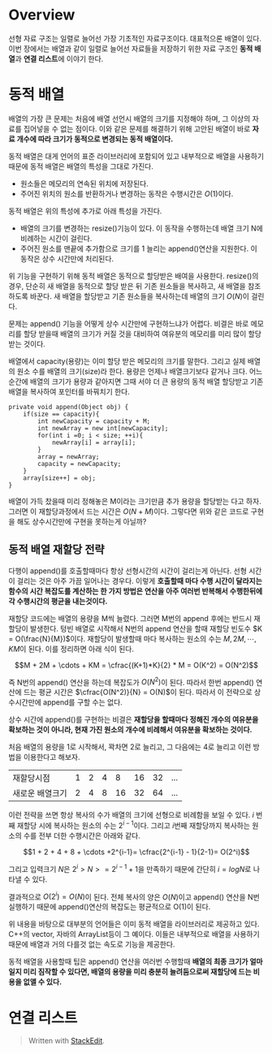 # Overview

선형 자료 구조는 일렬로 늘어선 가장 기초적인 자료구조이다. 대표적으론 배열이 있다. 이번 장에서는 배열과 같이 일렬로 늘어선 자료들을 저장하기 위한 자료 구조인 **동적 배열**과 **연결 리스트**에 이야기 한다.

# 동적 배열

배열의 가장 큰 문제는 처음에 배열 선언시 배열의 크기를 지정해야 하며, 그 이상의 자료를 집어넣을 수 없는 점이다. 이와 같은 문제를 해결하기 위해 고안된 배열이 바로 **자료 개수에 따라 크기가 동적으로 변경되는 동적 배열이다.**  

동적 배열은 대게 언어의 표준 라이브러리에 포함되어 있고 내부적으로 배열을 사용하기 때문에 동적 배열은 배열의 특성을 그대로 가진다. 

* 원소들은 메모리의 연속된 위치에 저장된다.
* 주어진 위치의 원소를 반환하거나 변경하는 동작은 수행시간은 $O(1)$이다.

동적 배열은 위의 특성에 추가로 아래 특성을 가진다. 

* 배열의 크기를 변경하는 resize()기능이 있다. 이 동작을 수행하는데 배열 크기 N에 비례하는 시간이 걸린다.
* 주어진 원소를 맨끝에 추가함으로 크기를 1 늘리는 append()연산을 지원한다. 이 동작은 상수 시간만에 처리된다. 

위 기능을 구현하기 위해 동적 배열은 동적으로 할당받은 배여을 사용한다. resize()의 경우, 단순히 새 배열을 동적으로 할당 받은 뒤 기존 원소들을 복사하고, 새 배열을 참조하도록 바꾼다. 새 배열을 할당받고 기존 원소들을 복사하는데 배열의 크기 $O(N)$이 걸린다. 

문제는 append() 기능을 어떻게 상수 시간만에 구현하느냐가 어렵다. 비결은 바로 메모리를 할당 받을때 배열의 크기가 커질 것을 대비하여 여유분의 메모리를 미리 많이 할당받는 것이다.

배열에서 capacity(용량)는 이미 할당 받은 메모리의 크기를 말한다. 그리고 실제 배열의 원소 수를 배열의 크기(size)라 한다. 용량은 언제나 배열크기보다 같거나 크다. 어느 순간에 배열의 크기가 용량과 같아지면 그때 서야 더 큰 용량의 동적 배열 할당받고 기존 배열을 복사하여 포인터를 바꿔치기 한다. 

```
private void append(Object obj) {
	if(size == capacity){
		int newCapacity = capacity + M;
		int newArray = new int[newCapacity];
		for(int i =0; i < size; ++i){
			newArray[i] = array[i];
		}
		array = newArray;
		capacity = newCapacity;
	}
	array[size++] = obj;
}
```

배열이 가득 찼을때 미리 정해놓은 M이라는 크기만큼 추가 용량을 할당받는 다고 하자. 그러면 이 재할당과정에서 드는 시간은 $O(N+M)$이다. 그렇다면 위와 같은 코드로 구현을 해도 상수시간만에 구현을 못하는게 아닐까?

## 동적 배열 재할당 전략

다행이 append()를 호출할때마다 항상 선형시간의 시간이 걸리는게 아닌다. 선형 시간이 걸리는 것은 아주 가끔 일어나는 경우다. 이렇게 **호출할때 마다 수행 시간이 달라지는 함수의 시간 복잡도를 계산하는 한 가지 방법은 연산을 아주 여러번 반복해서 수행한뒤에 각 수행시간의 평균을 내는것이다.** 

재할당 코드에는 배열의 용량을 M씩 늘렸다. 그러면 M번의 append 후에는 반드시 재할당이 발생한다. 텅빈 배열로 시작해서 N번의 append 연산을 할때 재할당 빈도수 $K = O(\frac{N}{M})$이다. 재할당이 발생할때 마다 복사하는 원소의 수는 $M, 2M, \cdots, KM$이 된다. 이를 정리하면 아래 식이 된다.

$$M + 2M + \cdots + KM = \cfrac{(K+1)*K}{2} * M = O(K^2) = O(N^2)$$

즉 N번의 append() 연산을 하는데 복잡도가 $O(N^2)$이 된다. 따라서 한번 append() 연산에 드는 평균 시간은 $\cfrac{O(N^2)}{N} = O(N)$이 된다. 따라서 이 전략으로 상수시간만에 append를 구할 수는 없다. 

상수 시간에 append()를 구현하는 비결은 **재할당을 할때마다 정해진 개수의 여유분을 확보하는 것이 아니라, 현재 가진 원소의 개수에 비례해서 여유분을 확보하는 것이다.** 

처음 배열의 용량을 1로 시작해서, 꽉차면 2로 늘리고, 그 다음에는 4로 늘리고 이런 방법을 이용한다고 해보자. 

| |  |||||||
|--|--|--|--|--|--|--|--|
| 재할당시점 | 1 |2|4|8|16|32|...|2048|
| 새로운 배열크기  | 2|4|8|16|32|64|...|4096

이런 전략을 쓰면 항상 복사의 수가 배열의 크기에 선형으로 비례함을 보일 수 있다. $i$ 번째 재할당 시에 복사하는 원소의 수는 $2^{i-1}$이다. 그리고 $i$번째 재할당까지 복사하는 원소의 수를 전부 더한 수행시간은 아래와 같다.

$$1 + 2 + 4 + 8 + \cdots +2^{i-1}= \cfrac{2^{i-1} - 1}{2-1}= O(2^i)$$

그리고 입력크기 $N$은 $2^i > N >= 2^{i-1} + 1$을 만족하기 때문에 
간단히 $i = logN$로 나타낼 수 있다. 

결과적으로 $O(2^i) = O(N)$이 된다. 전체 복사의 양은 $O(N)$이고 append() 연산을 N번 실행하기 때문에 append()연산의 복잡도는 평균적으로 O(1)이 된다. 

위 내용을 바탕으로 대부분의 언어들은 이미 동적 배열을 라이브러리로 제공하고 있다. C++의 vector, 자바의 ArrayList등이 그 예이다. 이들은 내부적으로 배열을 사용하기 때문에 배열과 거의 다를것 없는 속도로 기능을 제공한다. 

동적 배열을 사용할때 팁은 append() 연산을 여러번 수행할때 **배열의 최종 크기가 얼마일지 미리 짐작할 수 있다면, 배열의 용량을 미리 충분히 늘려둠으로써 재할당에 드는 비용을 없앨 수 있다.** 

# 연결 리스트



> Written with [StackEdit](https://stackedit.io/).
<!--stackedit_data:
eyJoaXN0b3J5IjpbNzY3NzEzNTU0LDExODU4MjcxOSwtMTYwNj
k2NzgsMzA2ODYzNDc3LC0yMDM1OTc1NzQsMTQ1MDI3MjU0Miwt
MTMzMzc3ODY5MCw2MDQ4NTUzNCwtMTA3MjU3MjE3NiwxNzAyMz
I5NDk5LC05OTQ1ODY2NSwyMDM3MTA5MzE4LC01MzExMjMyNTYs
OTA2Nzc4NjkyLDE4ODMyMjcxMDEsMTk3MDg4MDMzMSwtOTMyNz
k4OTQwLDIwNDAyNDU1NSwxNTExNTA4ODc0XX0=
-->